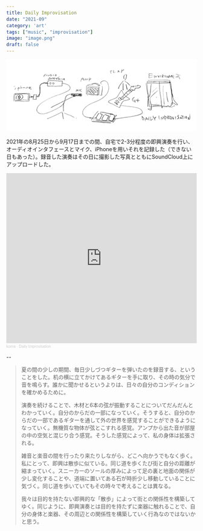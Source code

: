 ```yaml
---
title: Daily Improvisation
date: "2021-09"
category: 'art'
tags: ["music", "improvisation"]
image: "image.png"
draft: false
---
```


![image](./image.png)


2021年の8月25日から9月17日までの間、自宅で2-3分程度の即興演奏を行い、オーディオインタフェースとマイク、iPhoneを用いそれを記録した（できない日もあった）。録音した演奏はその日に撮影した写真とともにSoundCloud上にアップロードした。

<iframe width="100%" height="450" scrolling="no" frameborder="no" allow="autoplay" src="https://w.soundcloud.com/player/?url=https%3A//api.soundcloud.com/playlists/1308510553&color=%23ff5500&auto_play=true&hide_related=false&show_comments=true&show_user=true&show_reposts=false&show_teaser=true"></iframe><div style="font-size: 10px; color: #cccccc;line-break: anywhere;word-break: normal;overflow: hidden;white-space: nowrap;text-overflow: ellipsis; font-family: Interstate,Lucida Grande,Lucida Sans Unicode,Lucida Sans,Garuda,Verdana,Tahoma,sans-serif;font-weight: 100;"><a href="https://soundcloud.com/user-398675347-63564957" title="koma" target="_blank" style="color: #cccccc; text-decoration: none;">koma</a> · <a href="https://soundcloud.com/user-398675347-63564957/sets/daily-improvisation" title="Daily Improvisation" target="_blank" style="color: #cccccc; text-decoration: none;">Daily Improvisation</a></div>

--

>夏の間の少しの期間、毎日少しづつギターを弾いたのを録音する、ということをした。机の横に立てかけてあるギターを手に取り、その時の気分で音を鳴らす。誰かに聞かせるというよりは、日々の自分のコンディションを確かめるために。
>
>演奏を続けることで、木材と6本の弦が振動することについてだんだんとわかっていく。自分のからだの一部になっていく。そうすると、自分のからだの一部であるギターを通して外の世界を感覚することができるようになっていく。無機質な物体が弦とこすれる感覚。アンプから出た音が部屋の中の空気と混じり合う感覚。そうした感覚によって、私の身体は拡張される。
>
>雑音と楽音の間を行ったり来たりしながら、どこへ向かうでもなく歩く。私にとって、即興は散歩に似ている。同じ道を歩くたび街と自分の距離が縮まっていく。スニーカーのソールの厚みによって足の裏と地面の関係が少し変化することや、道端に置いてある石が時折少し移動していることに気づく。同じ道を歩いていてもその時々で考えることは異なる。
>
>我々は目的を持たない即興的な「散歩」によって街との関係性を構築してゆく。同じように、即興演奏とは目的を持たずに楽器に触れることで、自分の身体と楽器、その周辺との関係性を構築していく行為なのではないかと思う。

